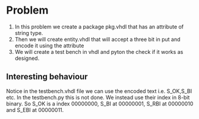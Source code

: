 # Problem
1) In this problem we create a package pkg.vhdl that has an attribute of string type.
2) Then we will create entity.vhdl that will accept a three bit in put and encode it 
using the attribute
3) We will create a test bench in vhdl and pyton the check if it works as designed.

## Interesting behaviour
Notice in the testbench.vhdl file we can use the encoded text i.e. S_OK,S_BI etc.
In the testbench.py this is not done. We instead use their index in 8-bit binary.
So S_OK is a index 00000000, S_BI at 00000001, S_RBI at 00000010 and S_EBI at
00000011.
